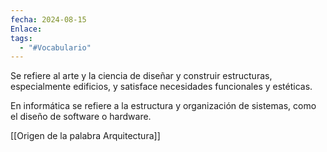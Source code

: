 ```yaml
---
fecha: 2024-08-15
Enlace: 
tags:
  - "#Vocabulario"
---
```

Se refiere al arte y la ciencia de diseñar y construir estructuras, especialmente edificios, y satisface necesidades funcionales y estéticas. 

En informática se refiere a la estructura y organización de sistemas, como el diseño de software o hardware.

[[Origen de la palabra Arquitectura]]

